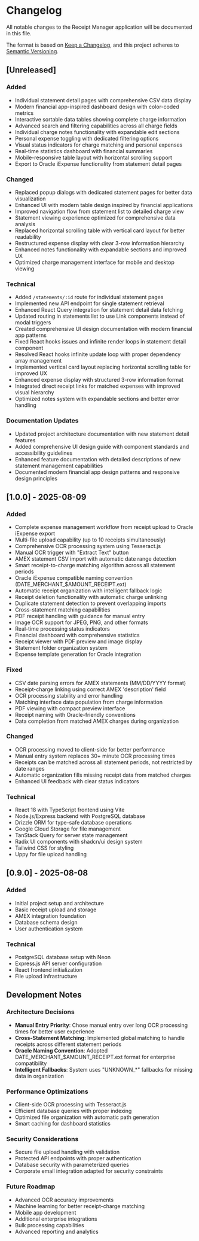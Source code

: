 # Changelog

All notable changes to the Receipt Manager application will be documented in this file.

The format is based on [Keep a Changelog](https://keepachangelog.com/en/1.0.0/),
and this project adheres to [Semantic Versioning](https://semver.org/spec/v2.0.0.html).

## [Unreleased]

### Added
- Individual statement detail pages with comprehensive CSV data display
- Modern financial app-inspired dashboard design with color-coded metrics
- Interactive sortable data tables showing complete charge information
- Advanced search and filtering capabilities across all charge fields
- Individual charge notes functionality with expandable edit sections
- Personal expense toggling with dedicated filtering options
- Visual status indicators for charge matching and personal expenses
- Real-time statistics dashboard with financial summaries
- Mobile-responsive table layout with horizontal scrolling support
- Export to Oracle iExpense functionality from statement detail pages

### Changed
- Replaced popup dialogs with dedicated statement pages for better data visualization
- Enhanced UI with modern table design inspired by financial applications
- Improved navigation flow from statement list to detailed charge view
- Statement viewing experience optimized for comprehensive data analysis
- Replaced horizontal scrolling table with vertical card layout for better readability
- Restructured expense display with clear 3-row information hierarchy
- Enhanced notes functionality with expandable sections and improved UX
- Optimized charge management interface for mobile and desktop viewing

### Technical
- Added `/statements/:id` route for individual statement pages
- Implemented new API endpoint for single statement retrieval
- Enhanced React Query integration for statement detail data fetching
- Updated routing in statements list to use Link components instead of modal triggers
- Created comprehensive UI design documentation with modern financial app patterns
- Fixed React hooks issues and infinite render loops in statement detail component
- Resolved React hooks infinite update loop with proper dependency array management
- Implemented vertical card layout replacing horizontal scrolling table for improved UX
- Enhanced expense display with structured 3-row information format
- Integrated direct receipt links for matched expenses with improved visual hierarchy
- Optimized notes system with expandable sections and better error handling

### Documentation Updates
- Updated project architecture documentation with new statement detail features
- Added comprehensive UI design guide with component standards and accessibility guidelines
- Enhanced feature documentation with detailed descriptions of new statement management capabilities
- Documented modern financial app design patterns and responsive design principles

## [1.0.0] - 2025-08-09

### Added
- Complete expense management workflow from receipt upload to Oracle iExpense export
- Multi-file upload capability (up to 10 receipts simultaneously)
- Comprehensive OCR processing system using Tesseract.js
- Manual OCR trigger with "Extract Text" button
- AMEX statement CSV import with automatic date range detection
- Smart receipt-to-charge matching algorithm across all statement periods
- Oracle iExpense compatible naming convention (DATE_MERCHANT_$AMOUNT_RECEIPT.ext)
- Automatic receipt organization with intelligent fallback logic
- Receipt deletion functionality with automatic charge unlinking
- Duplicate statement detection to prevent overlapping imports
- Cross-statement matching capabilities
- PDF receipt handling with guidance for manual entry
- Image OCR support for JPEG, PNG, and other formats
- Real-time processing status indicators
- Financial dashboard with comprehensive statistics
- Receipt viewer with PDF preview and image display
- Statement folder organization system
- Expense template generation for Oracle integration

### Fixed
- CSV date parsing errors for AMEX statements (MM/DD/YYYY format)
- Receipt-charge linking using correct AMEX 'description' field
- OCR processing stability and error handling
- Matching interface data population from charge information
- PDF viewing with compact preview interface
- Receipt naming with Oracle-friendly conventions
- Data completion from matched AMEX charges during organization

### Changed
- OCR processing moved to client-side for better performance
- Manual entry system replaces 30+ minute OCR processing times
- Receipts can be matched across all statement periods, not restricted by date ranges
- Automatic organization fills missing receipt data from matched charges
- Enhanced UI feedback with clear status indicators

### Technical
- React 18 with TypeScript frontend using Vite
- Node.js/Express backend with PostgreSQL database
- Drizzle ORM for type-safe database operations
- Google Cloud Storage for file management
- TanStack Query for server state management
- Radix UI components with shadcn/ui design system
- Tailwind CSS for styling
- Uppy for file upload handling

## [0.9.0] - 2025-08-08

### Added
- Initial project setup and architecture
- Basic receipt upload and storage
- AMEX integration foundation
- Database schema design
- User authentication system

### Technical
- PostgreSQL database setup with Neon
- Express.js API server configuration
- React frontend initialization
- File upload infrastructure

## Development Notes

### Architecture Decisions
- **Manual Entry Priority**: Chose manual entry over long OCR processing times for better user experience
- **Cross-Statement Matching**: Implemented global matching to handle receipts across different statement periods
- **Oracle Naming Convention**: Adopted DATE_MERCHANT_$AMOUNT_RECEIPT.ext format for enterprise compatibility
- **Intelligent Fallbacks**: System uses "UNKNOWN_*" fallbacks for missing data in organization

### Performance Optimizations
- Client-side OCR processing with Tesseract.js
- Efficient database queries with proper indexing
- Optimized file organization with automatic path generation
- Smart caching for dashboard statistics

### Security Considerations
- Secure file upload handling with validation
- Protected API endpoints with proper authentication
- Database security with parameterized queries
- Corporate email integration adapted for security constraints

### Future Roadmap
- Advanced OCR accuracy improvements
- Machine learning for better receipt-charge matching
- Mobile app development
- Additional enterprise integrations
- Bulk processing capabilities
- Advanced reporting and analytics
